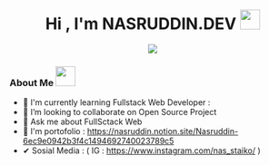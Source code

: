 
<h1 align="center">Hi , I'm NASRUDDIN.DEV <img src="https://media.giphy.com/media/hvRJCLFzcasrR4ia7z/giphy.gif" width="35"></h1>
<p align="center">
 <a href="https://github.com/DenverCoder1/readme-typing-svg"><img src="https://readme-typing-svg.herokuapp.com?color=F7EE2C&center=true&vCenter=true&height=60&lines=FullSctack+Web+Developer;N%20A%20S.D%20E%20V&center=true&width=500&height=50"></a>
</p>

### About Me <img src="https://media.giphy.com/media/hvRJCLFzcasrR4ia7z/giphy.gif" width="35">


- 🌱 I'm currently learning Fullstack Web Developer : 
- 👯 I’m looking to collaborate on Open Source Project
- 💬 Ask me about FullSctack Web
- 🚀 I'm portofolio : https://nasruddin.notion.site/Nasruddin-6ec9e0942b3f4c1494692740023789c5
- ✔ Sosial Media : ( IG : https://www.instagram.com/nas_staiko/ ) 
